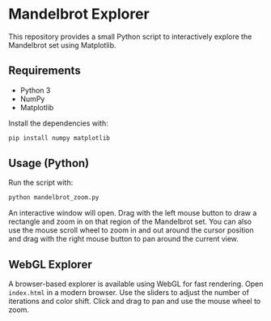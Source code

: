 # Mandelbrot Explorer

This repository provides a small Python script to interactively explore the Mandelbrot set using Matplotlib.

## Requirements

- Python 3
- NumPy
- Matplotlib

Install the dependencies with:

```bash
pip install numpy matplotlib
```

## Usage (Python)

Run the script with:

```bash
python mandelbrot_zoom.py
```

An interactive window will open. Drag with the left mouse button to draw a rectangle and zoom in on that region of the Mandelbrot set. You can also use the mouse scroll wheel to zoom in and out around the cursor position and drag with the right mouse button to pan around the current view.

## WebGL Explorer

A browser-based explorer is available using WebGL for fast rendering. Open `index.html` in a modern browser. Use the sliders to adjust the number of iterations and color shift. Click and drag to pan and use the mouse wheel to zoom.
